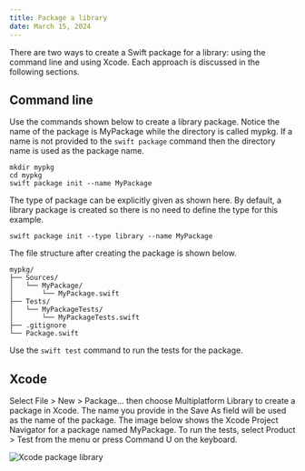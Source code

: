 ```yaml
---
title: Package a library
date: March 15, 2024
---
```


There are two ways to create a Swift package for a library: using the command line and using Xcode. Each approach is discussed in the following sections.

## Command line

Use the commands shown below to create a library package. Notice the name of the package is MyPackage while the directory is called mypkg. If a name is not provided to the `swift package` command then the directory name is used as the package name.

```text
mkdir mypkg
cd mypkg
swift package init --name MyPackage
```

The type of package can be explicitly given as shown here. By default, a library package is created so there is no need to define the type for this example.

```text
swift package init --type library --name MyPackage
```

The file structure after creating the package is shown below.

```text
mypkg/
├── Sources/
│   └── MyPackage/
│       └── MyPackage.swift
├── Tests/
│   └── MyPackageTests/
│       └── MyPackageTests.swift
├── .gitignore
└── Package.swift
```

Use the `swift test` command to run the tests for the package.

## Xcode

Select File > New > Package... then choose Multiplatform Library to create a package in Xcode. The name you provide in the Save As field will be used as the name of the package. The image below shows the Xcode Project Navigator for a package named MyPackage. To run the tests, select Product > Test from the menu or press Command U on the keyboard.

<img src="../img/package-library.png" style="max-width:600px;" alt="Xcode package library">
